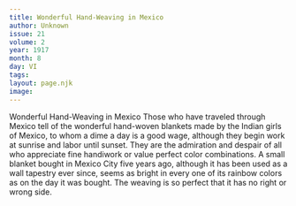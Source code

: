 ```yaml
---
title: Wonderful Hand-Weaving in Mexico
author: Unknown
issue: 21
volume: 2
year: 1917
month: 8
day: VI
tags:
layout: page.njk
image:
---
```

Wonderful Hand-Weaving in Mexico   Those who have traveled through Mexico tell of the wonderful hand-woven blankets made by the Indian girls of Mexico, to whom a dime a day is a good wage, although they begin work at sunrise and labor until sunset. They are the admiration and despair of all who appreciate fine handiwork or value perfect color combinations. A small blanket bought in Mexico City five years ago, although it has been used as a wall tapestry ever since, seems as bright in every one of its rainbow colors as on the day it was bought. The weaving is so perfect that it has no right or wrong side.


